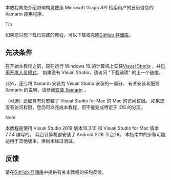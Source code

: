 <!-- markdownlint-disable MD002 MD041 -->

本教程向您介绍如何构建使用 Microsoft Graph API 检索用户的日历信息的 Xamarin 应用程序。

> [!TIP]
> 如果您只想下载已完成的教程，可以下载或克隆[GitHub 存储库](https://github.com/microsoftgraph/msgraph-training-xamarin)。

## <a name="prerequisites"></a>先决条件

在开始本教程之前，应在运行 Windows 10 的计算机上安装[Visual Studio](https://visualstudio.microsoft.com/vs/) ，并[启用开发人员模式](https://docs.microsoft.com/windows/uwp/get-started/enable-your-device-for-development)。 如果没有 Visual Studio，请访问 "下载选项" 的上一个链接。

此外，还应将 Xamarin 安装为 Visual Studio 安装的一部分。 有关安装和配置 Xamarin 的说明，请参阅[安装 Xamarin](/xamarin/cross-platform/get-started/installation) 。

（可选）还应具有对安装了 Visual Studio for Mac 的 Mac 的访问权限。 如果您没有访问权限，您仍可以完成本教程，但不能完成特定于 iOS 的分区。

> [!NOTE]
> 本教程是使用 Visual Studio 2019 版本16.3.10 和 Visual Studio for Mac 版本7.7.4 编写的。 两台计算机都安装了 Android SDK 平台28。 本指南中的步骤可能适用于其他版本，但尚未经过测试。

## <a name="feedback"></a>反馈

请在[GitHub 存储库](https://github.com/microsoftgraph/msgraph-training-xamarin)中提供有关本教程的任何反馈。
